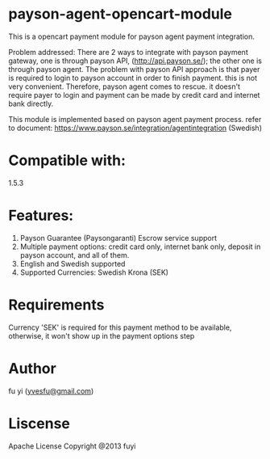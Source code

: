 payson-agent-opencart-module
============================

This is a opencart payment module for payson agent payment integration.

Problem addressed: There are 2 ways to integrate with payson payment gateway, one is through payson API, (http://api.payson.se/);
the other one is through payson agent.
The problem with payson API approach is that payer is required to login to payson account in order to finish payment. this is not very convenient.
Therefore, payson agent comes to rescue. it doesn't require payer to login and payment can be made by credit card and internet bank directly.

This module is implemented based on payson agent payment process. refer to document: https://www.payson.se/integration/agentintegration (Swedish)

Compatible with:
============================
1.5.3

Features:
============================
1) Payson Guarantee (Paysongaranti) Escrow service support
2) Multiple payment options:  credit card only, internet bank only, deposit in payson account, and all of them.
3) English and Swedish supported
4) Supported Currencies: Swedish Krona (SEK)


Requirements
============================
Currency 'SEK' is required for this payment method to be available, otherwise, it won't show up in the payment options step


Author
============================
fu yi (yvesfu@gmail.com)


Liscense
============================
Apache License
Copyright @2013 fuyi
